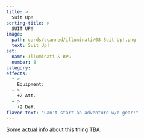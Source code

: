 ```yaml
---
title: >
  Suit Up!
sorting-title: >
  SUIT UP!
image: 
  path: cards/scanned/illuminati/08 Suit Up!.png
  text: Suit Up!
set:
  name: Illuminati & RPG
  number: 8
category: 
effects: 
  - >
    Equipment:
  - >
    +2 Att.
  - >
    +2 Def.
flavor-text: "Can't start an adventure w/o gear!"
---
```

Some actual info about this thing TBA.
